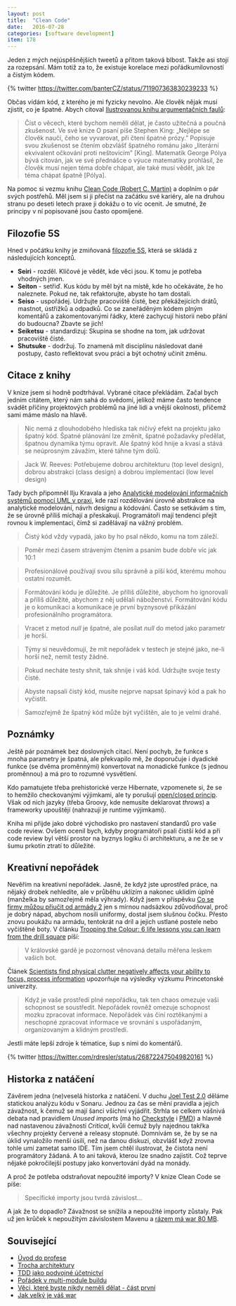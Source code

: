 ```yaml
---
layout: post
title:  "Clean Code"
date:   2016-07-28
categories: [software development]
item: 178
---
```

Jeden z mých nejúspěšnějších tweetů a přitom taková blbost. Takže asi stojí za rozepsání. Mám totiž za to, že existuje korelace mezi pořádkumilovností a čistým kódem.

{% twitter https://twitter.com/banterCZ/status/711907363830239233 %}

Občas vídám kód, z kterého je mi fyzicky nevolno. Ale člověk nějak musí zjistit, co je špatné. Abych citoval <a href="http://archetypal
.cz/2016/ilustrovana-kniha-argumentacnich-klamu/?view=flipbook">Ilustrovanou knihu argumentačních faulů</a>:

> Číst o věcech, které bychom neměli dělat, je často užitečná a poučná zkušenost. Ve své knize O psaní píše Stephen King: „Nejlépe 
se člověk naučí, čeho se vyvarovat, při čtení špatné prózy.” Popisuje svou zkušenost se čtením obzvlášť špatného románu jako „literární ekvivalent očkování proti neštovicím” [King]. Matematik George Pólya bývá citován, jak ve své přednášce o výuce matematiky prohlásil, že člověk musí nejen téma dobře chápat, ale také musí vědět, jak lze téma chápat špatně [Pólya].

Na pomoc si vezmu knihu <a href="https://www.goodreads.com/review/show/677612852?book_show_action=false">Clean Code (Robert C. Martin)</a> a doplním o pár svých postřehů. Měl jsem si ji přečíst na začátku své kariéry, ale na druhou stranu po deseti letech praxe ji dokážu o to víc ocenit. Je smutné, že principy v ní popisované jsou často opomíjené.
<!--more-->

Filozofie 5S
------

Hned v počátku knihy je zmiňovaná <a href="https://en.wikipedia.org/wiki/5S_(methodology)">filozofie 5S</a>, která se skládá z následujících konceptů.
* <strong>Seiri</strong> - rozděl. Klíčové je vědět, kde věci jsou. K tomu je potřeba vhodných jmen.
* <strong>Seiton</strong> - setřiď. Kus kódu by měl být na místě, kde ho očekáváte, že ho naleznete. Pokud ne, tak refaktorujte, abyste ho tam dostali.
* <strong>Seiso</strong> - uspořádej. Udržujte pracoviště čisté, bez překážejících drátů, mastnot, ústřižků a odpadků. Co se zaneřáděným kódem plným komentářů a zakomentovanými řádky, které zachycují historii nebo přání do budoucna? Zbavte se jich!
* <strong>Seiketsu</strong> - standardizuj: Skupina se shodne na tom, jak udržovat pracoviště čisté.
* <strong>Shutsuke</strong> - dodržuj. To znamená mít disciplínu následovat dané postupy, často reflektovat svou práci a být ochotný učinit změnu.

Citace z knihy
------

V knize jsem si hodně podtrhával. Vybrané citace překládám. Začal bych jedním citátem, který nám sahá do svědomí, jelikož máme často tendence svádět příčiny projektových problémů na jiné lidi a vnější okolnosti, přičemž sami máme máslo na hlavě.

> Nic nemá z dlouhodobého hlediska tak ničivý efekt na projektu jako špatný kód. Špatné plánování lze změnit, špatné požadavky předělat, špatnou dynamika týmu opravit. Ale špatný kód hnije a kvasí a stává se neúprosným závažím, které táhne tým dolů.

> Jack W. Reeves: Potřebujeme dobrou architekturu (top level design), dobrou abstrakci (class design) a dobrou implementaci (low level design)

Tady bych připomněl Ilju Kravala a jeho <a href="https://www.goodreads.com/book/show/7874765-analytick-modelov-n-informa-n-ch-syst-m-pomoc-uml-v-praxi?from_search=true">Analytické modelování informačních systémů pomocí UML v praxi</a>, kde razí rozdělování úrovně abstrakce na analytické modelování, návrh designu a kódování. Často se setkávám s tím, že se úrovně příliš míchají a přeskakují. Programátoři mají tendenci přejít rovnou k implementaci, čímž si zadělávají na vážný problém. 

> Čistý kód vždy vypadá, jako by ho psal někdo, komu na tom záleží.

> Poměr mezi časem stráveným čtením a psaním bude dobře víc jak 10:1

> Profesionálové používají svou sílu správně a píší kód, kterému mohou ostatní rozumět.

> Formátování kódu je důležité. Je příliš důležité, abychom ho ignorovali a příliš důležité, abychom z něj udělali náboženství. Formátování kódu je o komunikaci a komunikace je první byznysové přikázání profesionálního programátora.

> Vracet z metod <em>null</em> je špatné, ale posílat <em>null</em> do metod jako parametr je horší.

> Týmy si neuvědomují, že mít nepořádek v testech je stejné jako, ne-li horší než, nemít testy žádné.

> Pokud necháte testy shnít, tak shnije i váš kód. Udržujte svoje testy čisté.

> Abyste napsali čistý kód, musíte nejprve napsat špinavý kód a pak ho vyčistit.

> Samozřejmě že špatný kód může být vyčištěn, ale to je velmi drahé.

Poznámky
------

Ještě pár poznámek bez doslovných citací. Není pochyb, že funkce s mnoha parametry je špatná, ale překvapilo mě, že doporučuje i dyadické funkce (se dvěma proměnnými) konvertovat na monadické funkce (s jednou proměnnou) a má pro to rozumné vysvětlení.

Kdo pamatujete třeba prehistorické verze Hibernate, vzpomenete si, že se to hemžilo checkovanými výjimkami, ale ty porušují <a href="https://en.wikipedia.org/wiki/Open/closed_principle">open/closed princip</a>. Však od nich jazyky (třeba Groovy, kde nemusíte deklarovat <em>throws</em>) a frameworky upouštějí (nahrazují je runtime výjimkami).

Kniha mi přijde jako dobré východisko pro nastavení standardů pro vaše code review. Ovšem ocenil bych, kdyby programátoři psali čistší kód a při code review byl větší prostor na byznys logiku či architekturu, a ne že se v šumu prkotin ztratí to důležité.

Kreativní nepořádek
------

Nevěřím na kreativní nepořádek. Jasně, že když jste uprostřed práce, na nějaký drobek nehledíte, ale v průběhu uklízím a nakonec uklidím úplně (manželka by samozřejmě měla výhrady). Když jsem v příspěvku <a href="/item/145">Co se firmy můžou přiučit od armády 2</a> jen s mírnou nadsázkou zdůvodňoval, proč je dobrý nápad, abychom nosili uniformy, dostal jsem slušnou čočku. Přesto znovu poukážu na armádu, tentokrát na dril a jejich ustlané postele nebo vyčištěné boty. V článku <a href="http://www.telegraph.co.uk/men/the-filter/10890075/Trooping-the-Colour-6-life-lessons-you-can-learn-from-the-drill-square.html">Trooping the Colour: 6 life lessons you can learn from the drill square</a> píší:

> V královské gardě je pozornost věnovaná detailu měřena leskem vašich bot.

Článek <a href="https://unclutterer.com/2011/03/29/scientists-find-physical-clutter-negatively-affects-your-ability-to-focus-process-information/">Scientists find physical clutter negatively affects your ability to focus, process information</a> upozorňuje na výsledky výzkumu Princetonské univerzity.

> Když je vaše prostředí plné nepořádku, tak ten chaos omezuje vaši schopnost se soustředit. Nepořádek rovněž omezuje schopnost mozku zpracovat
 informace. Nepořádek vás činí roztěkanými a neschopné zpracovat informace ve srovnání s uspořádaným, organizovaným a klidným prostředí.
 
Jestli máte lepší zdroje k tématice, šup s nimi do komentářů.

{% twitter https://twitter.com/rdresler/status/268722475049820161 %}

Historka z natáčení
------

Závěrem jedna (ne)veselá historka z natáčení. V duchu <a href="/item/168">Joel Test 2.0</a> děláme statickou analýzu kódu v Sonaru. Jednou za čas se mění pravidla a jejich závažnost, k čemuž se mají šanci všichni vyjádřit. Strhla se celkem vášnivá debata nad pravidlem <em>Unused imports</em> (má ho <a href="http://checkstyle.sourceforge.net/config_imports.html#UnusedImports">Checkstyle</a> i <a href="http://pmd.sourceforge.net/pmd-4.3.0/rules/imports.html#UnusedImports">PMD</a>) a hlavně nad nastavenou závažností <em>Critical</em>, kvůli čemuž byly najednou takřka všechny projekty červené a releasy stopnuté. Domnívám se, že by se na úklid vynaložilo menší úsilí, než na danou diskuzi, obzvlášť když zrovna tohle umí zametat samo IDE. Tím jsem chtěl ilustrovat, že čistota není programátory žádaná. A to ani taková, kterou lze snadno zajistit. Což teprve nějaké pokročilejší postupy jako konvertování dyád na monády.

A proč že potřeba odstraňovat nepoužité importy? V knize Clean Code se píše:

> Specifické importy jsou tvrdá závislost...

A jak že to dopadlo? Závažnost se snížila a nepoužité importy zůstaly. Pak
 už jen krůček k nepoužitým závislostem Mavenu a <a href="/item/166">rázem má war 80 MB</a>.
 
Související
------

* <a href="/item/174">Úvod do profese</a>
* <a href="/item/171">Trocha architektury</a>
* <a href="/item/155">TDD jako podvojné účetnictví</a>
* <a href="/item/159">Pořádek v multi-module buildu</a>
* <a href="/item/133">Věci, které byste nikdy neměli dělat - část první</a>
* <a href="/item/166">Jak velký je váš war</a>